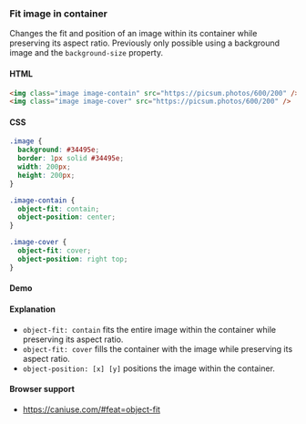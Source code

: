 ### Fit image in container

Changes the fit and position of an image within its container while preserving its aspect ratio. Previously only possible using a background image and the `background-size` property.

#### HTML

```html
<img class="image image-contain" src="https://picsum.photos/600/200" />
<img class="image image-cover" src="https://picsum.photos/600/200" />
```

#### CSS

```css
.image {
  background: #34495e;
  border: 1px solid #34495e;
  width: 200px;
  height: 200px;
}

.image-contain {
  object-fit: contain;
  object-position: center;
}

.image-cover {
  object-fit: cover;
  object-position: right top;
}
```

#### Demo

#### Explanation

- `object-fit: contain` fits the entire image within the container while preserving its aspect ratio.
- `object-fit: cover` fills the container with the image while preserving its aspect ratio.
- `object-position: [x] [y]` positions the image within the container.

#### Browser support

- https://caniuse.com/#feat=object-fit

<!-- tags: layout, visual -->
<!-- date: 2018-10-31 -->
